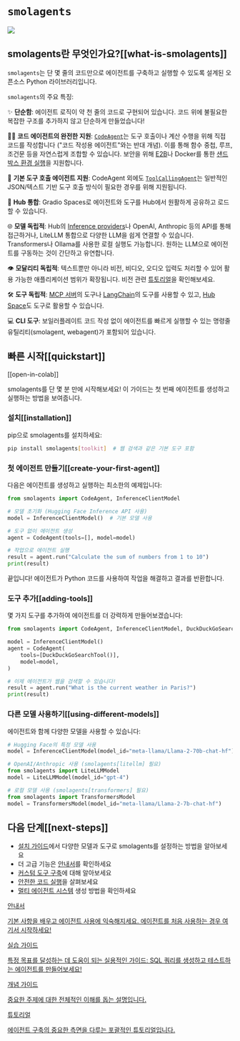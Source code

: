 # `smolagents`

<div class="flex justify-center">
    <img src="https://huggingface.co/datasets/huggingface/documentation-images/resolve/main/smolagents/license_to_call.png" style="max-width:700px"/>
</div>

## smolagents란 무엇인가요?[[what-is-smolagents]]

`smolagents`는 단 몇 줄의 코드만으로 에이전트를 구축하고 실행할 수 있도록 설계된 오픈소스 Python 라이브러리입니다.

`smolagents`의 주요 특징:

✨ **단순함**: 에이전트 로직이 약 천 줄의 코드로 구현되어 있습니다. 코드 위에 불필요한 복잡한 구조를 추가하지 않고 단순하게 만들었습니다!

🧑‍💻 **코드 에이전트의 완전한 지원**: [`CodeAgent`](reference/agents#smolagents.CodeAgent)는 도구 호출이나 계산 수행을 위해 직접 코드를 작성합니다 ("코드 작성용 에이전트"와는 반대 개념). 이를 통해 함수 중첩, 루프, 조건문 등을 자연스럽게 조합할 수 있습니다. 보안을 위해 [E2B](https://e2b.dev/)나 Docker를 통한 [샌드박스 환경 실행](tutorials/secure_code_execution)을 지원합니다.

📡 **기본 도구 호출 에이전트 지원**: CodeAgent 외에도 [`ToolCallingAgent`](reference/agents#smolagents.ToolCallingAgent)는 일반적인 JSON/텍스트 기반 도구 호출 방식이 필요한 경우를 위해 지원됩니다.

🤗 **Hub 통합**: Gradio Spaces로 에이전트와 도구를 Hub에서 원활하게 공유하고 로드할 수 있습니다.

🌐 **모델 독립적**: Hub의 [Inference providers](https://huggingface.co/docs/inference-providers/index)나 OpenAI, Anthropic 등의 API를 통해 접근하거나, LiteLLM 통합으로 다양한 LLM을 쉽게 연결할 수 있습니다. Transformers나 Ollama를 사용한 로컬 실행도 가능합니다. 원하는 LLM으로 에이전트를 구동하는 것이 간단하고 유연합니다.

👁️ **모달리티 독립적**: 텍스트뿐만 아니라 비전, 비디오, 오디오 입력도 처리할 수 있어 활용 가능한 애플리케이션 범위가 확장됩니다. 비전 관련 [튜토리얼](examples/web_browser)을 확인해보세요.

🛠️ **도구 독립적**: [MCP 서버](reference/tools#smolagents.ToolCollection.from_mcp)의 도구나 [LangChain](reference/tools#smolagents.Tool.from_langchain)의 도구를 사용할 수 있고, [Hub Space](reference/tools#smolagents.Tool.from_space)도 도구로 활용할 수 있습니다.

💻 **CLI 도구**: 보일러플레이트 코드 작성 없이 에이전트를 빠르게 실행할 수 있는 명령줄 유틸리티(smolagent, webagent)가 포함되어 있습니다.

## 빠른 시작[[quickstart]]

[[open-in-colab]]

smolagents를 단 몇 분 만에 시작해보세요! 이 가이드는 첫 번째 에이전트를 생성하고 실행하는 방법을 보여줍니다.

### 설치[[installation]]

pip으로 smolagents를 설치하세요:

```bash
pip install smolagents[toolkit]  # 웹 검색과 같은 기본 도구 포함
```

### 첫 에이전트 만들기[[create-your-first-agent]]

다음은 에이전트를 생성하고 실행하는 최소한의 예제입니다:

```python
from smolagents import CodeAgent, InferenceClientModel

# 모델 초기화 (Hugging Face Inference API 사용)
model = InferenceClientModel()  # 기본 모델 사용

# 도구 없이 에이전트 생성
agent = CodeAgent(tools=[], model=model)

# 작업으로 에이전트 실행
result = agent.run("Calculate the sum of numbers from 1 to 10")
print(result)
```

끝입니다! 에이전트가 Python 코드를 사용하여 작업을 해결하고 결과를 반환합니다.

### 도구 추가[[adding-tools]]

몇 가지 도구를 추가하여 에이전트를 더 강력하게 만들어보겠습니다:

```python
from smolagents import CodeAgent, InferenceClientModel, DuckDuckGoSearchTool

model = InferenceClientModel()
agent = CodeAgent(
    tools=[DuckDuckGoSearchTool()],
    model=model,
)

# 이제 에이전트가 웹을 검색할 수 있습니다!
result = agent.run("What is the current weather in Paris?")
print(result)
```

### 다른 모델 사용하기[[using-different-models]]

에이전트와 함께 다양한 모델을 사용할 수 있습니다:

```python
# Hugging Face의 특정 모델 사용
model = InferenceClientModel(model_id="meta-llama/Llama-2-70b-chat-hf")

# OpenAI/Anthropic 사용 (smolagents[litellm] 필요)
from smolagents import LiteLLMModel
model = LiteLLMModel(model_id="gpt-4")

# 로컬 모델 사용 (smolagents[transformers] 필요)
from smolagents import TransformersModel
model = TransformersModel(model_id="meta-llama/Llama-2-7b-chat-hf")
```

## 다음 단계[[next-steps]]

- [설치 가이드](installation)에서 다양한 모델과 도구로 smolagents를 설정하는 방법을 알아보세요
- 더 고급 기능은 [안내서](guided_tour)를 확인하세요
- [커스텀 도구 구축](tutorials/tools)에 대해 알아보세요
- [안전한 코드 실행](tutorials/secure_code_execution)을 살펴보세요
- [멀티 에이전트 시스템](tutorials/building_good_agents) 생성 방법을 확인하세요

<div class="mt-10">
  <div class="w-full flex flex-col space-y-4 md:space-y-0 md:grid md:grid-cols-2 md:gap-y-4 md:gap-x-5">
    <a class="!no-underline border dark:border-gray-700 p-5 rounded-lg shadow hover:shadow-lg" href="./guided_tour"
      ><div class="w-full text-center bg-gradient-to-br from-blue-400 to-blue-500 rounded-lg py-1.5 font-semibold mb-5 text-white text-lg leading-relaxed">안내서</div>
      <p class="text-gray-700">기본 사항을 배우고 에이전트 사용에 익숙해지세요. 에이전트를 처음 사용하는 경우 여기서 시작하세요!</p>
    </a>
    <a class="!no-underline border dark:border-gray-700 p-5 rounded-lg shadow hover:shadow-lg" href="./examples/text_to_sql"
      ><div class="w-full text-center bg-gradient-to-br from-indigo-400 to-indigo-500 rounded-lg py-1.5 font-semibold mb-5 text-white text-lg leading-relaxed">실습 가이드</div>
      <p class="text-gray-700">특정 목표를 달성하는 데 도움이 되는 실용적인 가이드: SQL 쿼리를 생성하고 테스트하는 에이전트를 만들어보세요!</p>
    </a>
    <a class="!no-underline border dark:border-gray-700 p-5 rounded-lg shadow hover:shadow-lg" href="./conceptual_guides/intro_agents"
      ><div class="w-full text-center bg-gradient-to-br from-pink-400 to-pink-500 rounded-lg py-1.5 font-semibold mb-5 text-white text-lg leading-relaxed">개념 가이드</div>
      <p class="text-gray-700">중요한 주제에 대한 전체적인 이해를 돕는 설명입니다.</p>
   </a>
    <a class="!no-underline border dark:border-gray-700 p-5 rounded-lg shadow hover:shadow-lg" href="./tutorials/building_good_agents"
      ><div class="w-full text-center bg-gradient-to-br from-purple-400 to-purple-500 rounded-lg py-1.5 font-semibold mb-5 text-white text-lg leading-relaxed">튜토리얼</div>
      <p class="text-gray-700">에이전트 구축의 중요한 측면을 다루는 포괄적인 튜토리얼입니다.</p>
    </a>
  </div>
</div>
